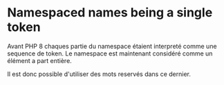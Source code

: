 # Namespaced names being a single token

Avant PHP 8 chaques partie du namespace étaient interpreté comme une sequence de token.
Le namespace est maintenant considéré comme un élément a part entière.

Il est donc possible d'utiliser des mots reservés dans ce dernier.
